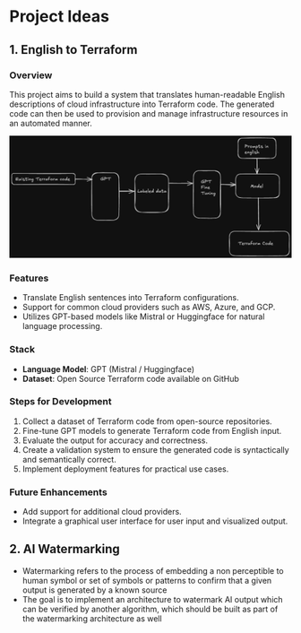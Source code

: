 # Project Ideas

## 1. English to Terraform

### Overview
This project aims to build a system that translates human-readable English descriptions of cloud infrastructure into Terraform code. The generated code can then be used to provision and manage infrastructure resources in an automated manner.

![idea1](project-ideas-en-to-tf.png)

### Features
- Translate English sentences into Terraform configurations.
- Support for common cloud providers such as AWS, Azure, and GCP.
- Utilizes GPT-based models like Mistral or Huggingface for natural language processing.

### Stack
- **Language Model**: GPT (Mistral / Huggingface)
- **Dataset**: Open Source Terraform code available on GitHub

### Steps for Development
1. Collect a dataset of Terraform code from open-source repositories.
2. Fine-tune GPT models to generate Terraform code from English input.
3. Evaluate the output for accuracy and correctness.
4. Create a validation system to ensure the generated code is syntactically and semantically correct.
5. Implement deployment features for practical use cases.

### Future Enhancements
- Add support for additional cloud providers.
- Integrate a graphical user interface for user input and visualized output.


## 2. AI Watermarking


- Watermarking refers to the process of embedding a non perceptible to human symbol or set of symbols or patterns to confirm that a given output is generated by a known source
- The goal is to implement an architecture to watermark AI output which can be verified by another algorithm, which should be built as part of the watermarking architecture as well
